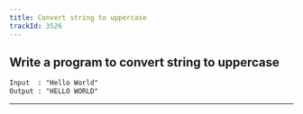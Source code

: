 ```yaml
---
title: Convert string to uppercase
trackId: 3526
---
```


## Write a program to convert string to uppercase

```txt
Input  : "Hello World"
Output : "HELLO WORLD"
```

---
